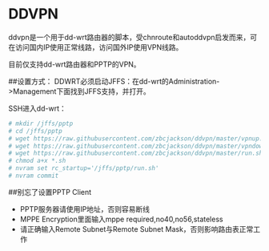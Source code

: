# DDVPN
ddvpn是一个用于dd-wrt路由器的脚本，受chnroute和autoddvpn启发而来，可在访问国内IP使用正常线路，访问国外IP使用VPN线路。

目前仅支持dd-wrt路由器和PPTP的VPN。

##设置方式：
DDWRT必须启动JFFS：在dd-wrt的Administration->Management下面找到JFFS支持，并打开。

SSH进入dd-wrt：
```bash
# mkdir /jffs/pptp
# cd /jffs/pptp
# wget https://raw.githubusercontent.com/zbcjackson/ddvpn/master/vpnup.sh
# wget https://raw.githubusercontent.com/zbcjackson/ddvpn/master/vpndown.sh
# wget https://raw.githubusercontent.com/zbcjackson/ddvpn/master/run.sh
# chmod a+x *.sh
# nvram set rc_startup='/jffs/pptp/run.sh'
# nvram commit
```

##别忘了设置PPTP Client
* PPTP服务器请使用IP地址，否则容易断线
* MPPE Encryption里面输入mppe required,no40,no56,stateless
* 请正确输入Remote Subnet与Remote Subnet Mask，否则影响路由表正常工作

